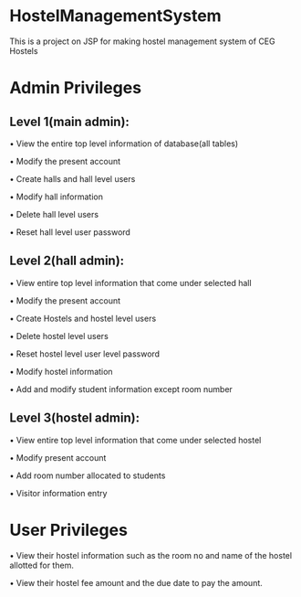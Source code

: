 # HostelManagementSystem
This is a project on JSP for making hostel management system of CEG Hostels
# Admin Privileges
## Level 1(main admin):
• View the entire top level information of database(all tables)

• Modify the present account

• Create halls and hall level users

• Modify hall information

• Delete hall level users

• Reset hall level user password
## Level 2(hall admin):
• View entire top level information that come under selected hall

• Modify the present account

• Create Hostels and hostel level users

• Delete hostel level users

• Reset hostel level user level password

• Modify hostel information

• Add and modify student information except room number
## Level 3(hostel admin):
• View entire top level information that come under selected hostel

• Modify present account

• Add room number allocated to students

• Visitor information entry

# User Privileges

• View their hostel information such as the room no and name of the hostel allotted for them.

• View their hostel fee amount and the due date to pay the amount.

